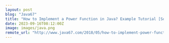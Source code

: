 ```yaml
---
layout: post
blog: "Java67"
title: "How to Implement a Power Function in Java? Example Tutorial [Solved]"
date: 2023-09-16T08:12:00Z
image: images/java.png
remote_url: "http://www.java67.com/2018/05/how-to-implement-power-function-in-java.html"
---
```

